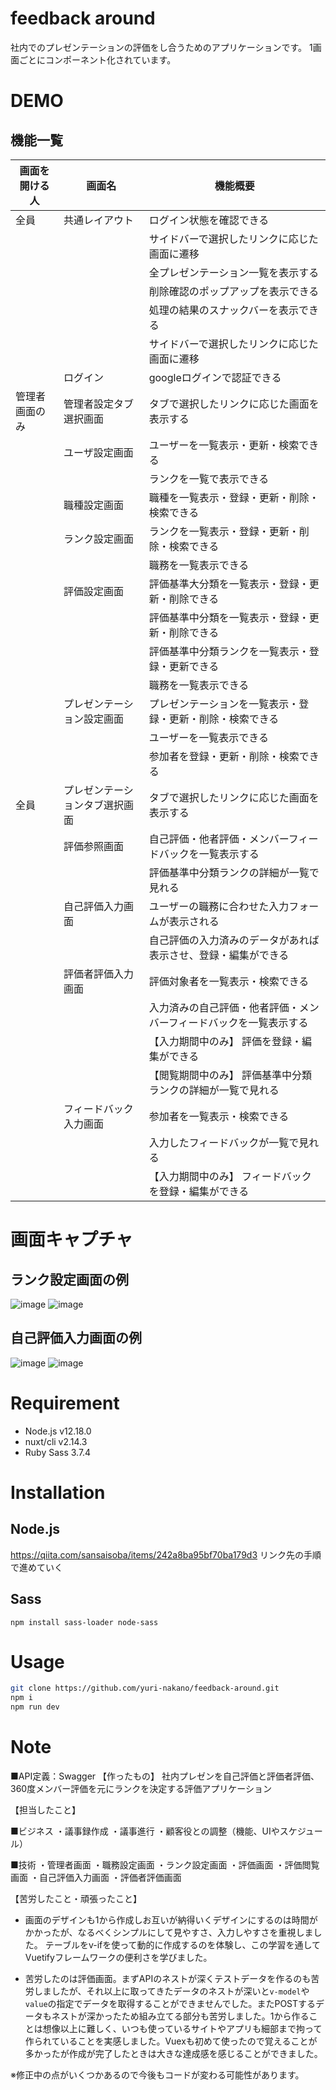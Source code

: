 
# feedback around
社内でのプレゼンテーションの評価をし合うためのアプリケーションです。
1画面ごとにコンポーネント化されています。

# DEMO
 ## 機能一覧
  | 画面を開ける人  | 画面名 | 機能概要 |
  | ------------- | ------------- | ------------- |
  | 全員  | 共通レイアウト  |  ログイン状態を確認できる |
  |   |   |  サイドバーで選択したリンクに応じた画面に遷移 |
  |   |   |  全プレゼンテーション一覧を表示する |
  |   |   |  削除確認のポップアップを表示できる |
  |   |   | 処理の結果のスナックバーを表示できる  |
  |   |   |  サイドバーで選択したリンクに応じた画面に遷移 |
  |   | ログイン  | googleログインで認証できる  |
  | 管理者画面のみ  | 管理者設定タブ選択画面  |  タブで選択したリンクに応じた画面を表示する |
  |   |  ユーザ設定画面 |  ユーザーを一覧表示・更新・検索できる |
  |   |   | ランクを一覧で表示できる  |
  |   | 職種設定画面  | 職種を一覧表示・登録・更新・削除・検索できる  |
  |   | ランク設定画面  | ランクを一覧表示・登録・更新・削除・検索できる  |
  |   |   |  職務を一覧表示できる  |
  |   | 評価設定画面  | 評価基準大分類を一覧表示・登録・更新・削除できる   |
  |   |   | 評価基準中分類を一覧表示・登録・更新・削除できる  |
  |   |   | 評価基準中分類ランクを一覧表示・登録・更新できる  |
  |   |   | 職務を一覧表示できる  |
  |   | プレゼンテーション設定画面  | プレゼンテーションを一覧表示・登録・更新・削除・検索できる  |
  |   |   | ユーザーを一覧表示できる  |
  |   |   |  参加者を登録・更新・削除・検索できる |
  | 全員  | プレゼンテーションタブ選択画面  | タブで選択したリンクに応じた画面を表示する  |
  |   | 評価参照画面  | 自己評価・他者評価・メンバーフィードバックを一覧表示する  |
  |   |   | 評価基準中分類ランクの詳細が一覧で見れる  |
  |   | 自己評価入力画面  | ユーザーの職務に合わせた入力フォームが表示される  |
  |   |   | 自己評価の入力済みのデータがあれば表示させ、登録・編集ができる  |
  |   | 評価者評価入力画面  | 評価対象者を一覧表示・検索できる  |
  |   |   | 入力済みの自己評価・他者評価・メンバーフィードバックを一覧表示する  |
  |   |   | 【入力期間中のみ】 評価を登録・編集ができる  |
  |   |   | 【閲覧期間中のみ】 評価基準中分類ランクの詳細が一覧で見れる |
  |   | フィードバック入力画面  | 参加者を一覧表示・検索できる  |
  |   |   | 入力したフィードバックが一覧で見れる  |
  |   |   |  【入力期間中のみ】 フィードバックを登録・編集ができる |
  
# 画面キャプチャ

## ランク設定画面の例 
 ![image](https://user-images.githubusercontent.com/64944011/99029840-e0c1b980-25b6-11eb-840f-4594ea580113.png)
![image](https://user-images.githubusercontent.com/64944011/99029852-e7e8c780-25b6-11eb-82fc-ddc66ba43c7b.png)

## 自己評価入力画面の例 
![image](https://user-images.githubusercontent.com/64944011/99031311-216f0200-25ba-11eb-9ca1-0b65b89db9da.png)
![image](https://user-images.githubusercontent.com/64944011/99031063-78c0a280-25b9-11eb-9398-98ff131563f7.png)

 
# Requirement

* Node.js v12.18.0
* nuxt/cli v2.14.3
* Ruby Sass 3.7.4

# Installation

## Node.js
https://qiita.com/sansaisoba/items/242a8ba95bf70ba179d3
リンク先の手順で進めていく
 

## Sass
`npm install sass-loader node-sass`
 
# Usage
 
```bash
git clone https://github.com/yuri-nakano/feedback-around.git
npm i
npm run dev
```
 
# Note
 
■API定義：Swagger
【作ったもの】
社内プレゼンを自己評価と評価者評価、360度メンバー評価を元にランクを決定する評価アプリケーション

【担当したこと】

■ビジネス
・議事録作成
・議事進行
・顧客役との調整（機能、UIやスケジュール）

■技術
・管理者画面
	・職務設定画面
	・ランク設定画面
・評価画面
	・評価閲覧画面
	・自己評価入力画面
	・評価者評価画面
  
【苦労したこと・頑張ったこと】

- 画面のデザインも1から作成しお互いが納得いくデザインにするのは時間がかかったが、なるべくシンプルにして見やすさ、入力しやすさを重視しました。
テーブルをv-ifを使って動的に作成するのを体験し、この学習を通してVuetifyフレームワークの便利さを学びました。

- 苦労したのは評価画面。まずAPIのネストが深くテストデータを作るのも苦労しましたが、それ以上に取ってきたデータのネストが深いと`v-model`や`value`の指定でデータを取得することができませんでした。またPOSTするデータもネストが深かったため組み立てる部分も苦労しました。1から作ることは想像以上に難しく、いつも使っているサイトやアプリも細部まで拘って作られていることを実感しました。Vuexも初めて使ったので覚えることが多かったが作成が完了したときは大きな達成感を感じることができました。
 
 ※修正中の点がいくつかあるので今後もコードが変わる可能性があります。
